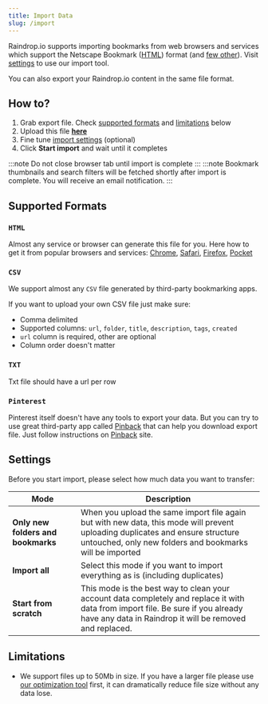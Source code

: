```yaml
---
title: Import Data
slug: /import
---
```

Raindrop.io supports importing bookmarks from web browsers and services which support the Netscape Bookmark ([HTML](#html)) format (and [few other](#supported-formats)). 
Visit [settings](https://app.raindrop.io/settings/import) to use our import tool.

You can also export your Raindrop.io content in the same file format.

## How to?
1. Grab export file. Check [supported formats](#supported-formats) and [limitations](#limitations) below
2. Upload this file [**here**](https://app.raindrop.io/settings/import)
3. Fine tune [import settings](#settings) (optional)
4. Click **Start import** and wait until it completes

:::note
Do not close browser tab until import is complete
:::
:::note
Bookmark thumbnails and search filters will be fetched shortly after import is complete. You will receive an email notification.
:::

## Supported Formats
### `HTML`
Almost any service or browser can generate this file for you. Here how to get it from popular browsers and services:
[Chrome](https://www.wikihow.com/Export-Bookmarks-from-Chrome),
[Safari](https://www.ionos.com/digitalguide/websites/web-development/export-safari-bookmarks/),
[Firefox](https://support.mozilla.org/en-US/kb/export-firefox-bookmarks-to-backup-or-transfer),
[Pocket](https://help.getpocket.com/article/1015-exporting-your-pocket-list)

### `CSV`
We support almost any `CSV` file generated by third-party bookmarking apps.

If you want to upload your own CSV file just make sure:
- Comma delimited
- Supported columns: `url`, `folder`, `title`, `description`, `tags`, `created`
- `url` column is required, other are optional
- Column order doesn't matter

### `TXT`
Txt file should have a url per row

### `Pinterest`
Pinterest itself doesn't have any tools to export your data. But you can try to use great third-party app called [Pinback](https://pinbackit.github.io/) that can help you download export file.
Just follow instructions on [Pinback](https://pinbackit.github.io/) site.

## Settings
Before you start import, please select how much data you want to transfer:

Mode | Description
---- | -----------
**Only new folders and bookmarks** | When you upload the same import file again but with new data, this mode will prevent uploading duplicates and ensure structure untouched, only new folders and bookmarks will be imported
**Import all** | Select this mode if you want to import everything as is (including duplicates)
**Start from scratch** | This mode is the best way to clean your account data completely and replace it with data from import file. Be sure if you already have any data in Raindrop it will be removed and replaced.

## Limitations
- We support files up to 50Mb in size. If you have a larger file please use [our optimization tool](https://optimize-bookmarks-html.glitch.me/) first, it can dramatically reduce file size without any data lose.